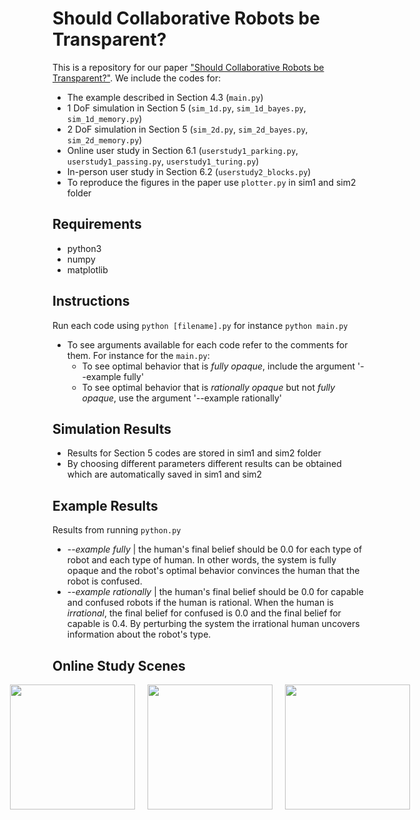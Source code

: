 # Should Collaborative Robots be Transparent?

This is a repository for our paper ["Should Collaborative Robots be Transparent?"](link). We include the codes for:
 - The example described in Section 4.3 (`main.py`)
 - 1 DoF simulation in Section 5 (`sim_1d.py`, `sim_1d_bayes.py`, `sim_1d_memory.py`)
 - 2 DoF simulation in Section 5 (`sim_2d.py`, `sim_2d_bayes.py`, `sim_2d_memory.py`)
 - Online user study in Section 6.1 (`userstudy1_parking.py`, `userstudy1_passing.py`, `userstudy1_turing.py`)
 - In-person user study in Section 6.2 (`userstudy2_blocks.py`)
 - To reproduce the figures in the paper use `plotter.py` in sim1 and sim2 folder
 

## Requirements

 - python3
 - numpy
 - matplotlib

## Instructions

Run each code using `python [filename].py` for instance `python main.py`
 - To see arguments available for each code refer to the comments for them. For instance for the `main.py`: 
     - To see optimal behavior that is *fully opaque*, include the argument '--example fully'
     - To see optimal behavior that is *rationally opaque* but not *fully opaque*, use the argument '--example rationally'

## Simulation Results

 - Results for Section 5 codes are stored in sim1 and sim2 folder
 - By choosing different parameters different results can be obtained which are automatically saved in sim1 and sim2
 
## Example Results

Results from running `python.py`

 - *--example fully* | the human's final belief should be 0.0 for each type of robot and each type of human. In other words, the system is fully opaque and the robot's optimal behavior convinces the human that the robot is confused.
 - *--example rationally* | the human's final belief should be 0.0 for capable and confused robots if the human is rational. When the human is *irrational*, the final belief for confused is 0.0 and the final belief for capable is 0.4. By perturbing the system the irrational human uncovers information about the robot's type.

## Online Study Scenes

<div style="display: flex; justify-content: center; align-items: center;">
  <img src="https://github.com/user-attachments/assets/9d7e976e-4b9d-44a9-a691-dbfff49aa457" style="width: 200px; height: auto; margin: 0 10px;">
  <img src="https://github.com/user-attachments/assets/fbf0027b-abfc-4b1b-97b8-d01ce8642942" style="width: 200px; height: auto; margin: 0 10px;">
  <img src="https://github.com/user-attachments/assets/0ad20d35-c1c0-4653-a3ee-5086894d0a65" style="width: 200px; height: auto; margin: 0 10px;">
</div>

